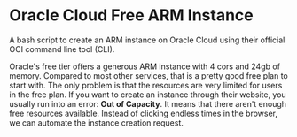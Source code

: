 # Oracle Cloud Free ARM Instance
A bash script to create an ARM instance on Oracle Cloud using their official OCI command line tool (CLI).

Oracle's free tier offers a generous ARM instance with 4 cors and 24gb of memory. Compared to most other services, that is a pretty good free plan to start with. The only problem is that the resources are very limited for users in the free plan. If you want to create an instance through their website, you usually run into an error: **Out of Capacity**. It means that there aren't enough free resources available. Instead of clicking endless times in the browser, we can automate the instance creation request.
